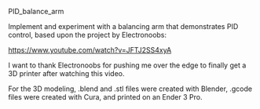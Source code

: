 PID_balance_arm

Implement and experiment with a balancing arm that demonstrates PID control, based upon
the project by Electronoobs:

https://www.youtube.com/watch?v=JFTJ2SS4xyA

I want to thank Electronoobs for pushing me over the edge to finally get a 3D printer
after watching this video.

For the 3D modeling, .blend and .stl files were created with Blender,
.gcode files were created with Cura, and printed on an Ender 3 Pro. 


